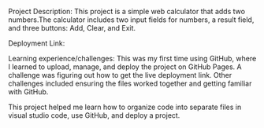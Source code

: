 Project Description: 
This project is a simple web calculator that adds two numbers.The calculator includes two input fields for numbers, a result field, and three buttons: Add, Clear, and Exit. 

Deployment Link: 


Learning experience/challenges:
This was my first time using GitHub, where I learned to upload, manage, and deploy the project on GitHub Pages. A challenge was figuring out how to get the live deployment link. Other challenges included ensuring the files worked together and getting familiar with GitHub.

This project helped me learn how to organize code into separate files in visual studio code, use GitHub, and deploy a project.